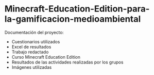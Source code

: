# Minecraft-Education-Edition-para-la-gamificacion-medioambiental
Documentación del proyecto:
- Cuestionarios utilizados
- Excel de resultados
- Trabajo redactado
- Curso Minecraft Education Edition
- Resultados de las actividades realizadas por los grupos
- Imágenes utilizadas
